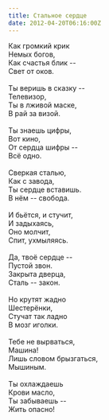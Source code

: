 ```yaml
---
title: Стальное сердце
date: 2012-04-20T06:16:00Z
---
```


Как громкий крик<br />
Немых богов,<br />
Как счастья блик --<br />
Свет от оков.<br />
<br />
Ты веришь в сказку --<br />
Телевизор,<br />
Ты в лживой маске,<br />
В рай за визой.<br />
<br />
Ты знаешь цифры,<br />
Вот кино,<br />
От сердца шифры --<br />
Всё одно.<br />
<br />
Сверкая сталью,<br />
Как с завода,<br />
Ты сердце вставишь.<br />
В нём -- свобода.<br />
<br />
И бьётся, и стучит,<br />
И задыхаясь,<br />
Оно молчит,<br />
Спит, ухмыляясь.<br />
<br />
Да, твоё сердце --<br />
Пустой звон.<br />
Закрыта дверца,<br />
Сталь -- закон.<br />
<br />
Но крутят жадно<br />
Шестерёнки,<br />
Стучат так ладно<br />
В мозг иголки.<br />
<br />
Тебе не вырваться,<br />
Машина!<br />
Лишь словом брызгаться,<br />
Мышиным.<br />
<br />
Ты охлаждаешь<br />
Крови масло,<br />
Ты забываешь --<br />
Жить опасно!<br />
<br />
<br />